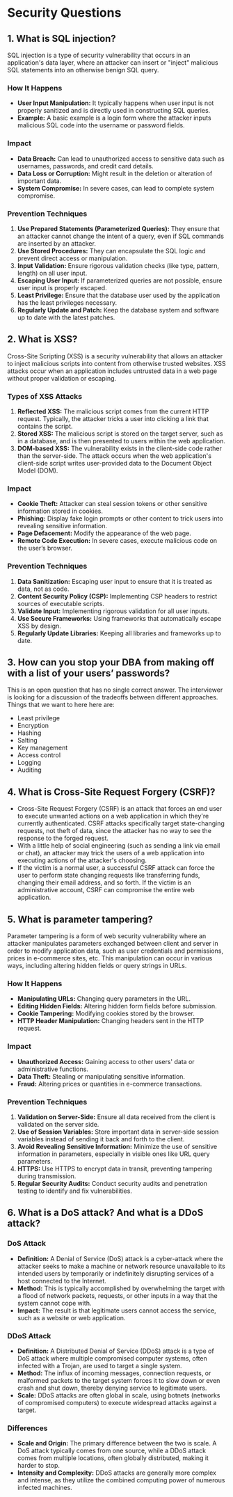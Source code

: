 # Security Questions

## 1. What is SQL injection?

SQL injection is a type of security vulnerability that occurs in an application's data layer, where an attacker can insert or "inject" malicious SQL statements into an otherwise benign SQL query.

### How It Happens

- **User Input Manipulation:** It typically happens when user input is not properly sanitized and is directly used in constructing SQL queries.
- **Example:** A basic example is a login form where the attacker inputs malicious SQL code into the username or password fields.

### Impact

- **Data Breach:** Can lead to unauthorized access to sensitive data such as usernames, passwords, and credit card details.
- **Data Loss or Corruption:** Might result in the deletion or alteration of important data.
- **System Compromise:** In severe cases, can lead to complete system compromise.

### Prevention Techniques

1. **Use Prepared Statements (Parameterized Queries):** They ensure that an attacker cannot change the intent of a query, even if SQL commands are inserted by an attacker.
2. **Use Stored Procedures:** They can encapsulate the SQL logic and prevent direct access or manipulation.
3. **Input Validation:** Ensure rigorous validation checks (like type, pattern, length) on all user input.
4. **Escaping User Input:** If parameterized queries are not possible, ensure user input is properly escaped.
5. **Least Privilege:** Ensure that the database user used by the application has the least privileges necessary.
6. **Regularly Update and Patch:** Keep the database system and software up to date with the latest patches.

## 2. What is XSS?

Cross-Site Scripting (XSS) is a security vulnerability that allows an attacker to inject malicious scripts into content from otherwise trusted websites. XSS attacks occur when an application includes untrusted data in a web page without proper validation or escaping.

### Types of XSS Attacks

1. **Reflected XSS:** The malicious script comes from the current HTTP request. Typically, the attacker tricks a user into clicking a link that contains the script.
2. **Stored XSS:** The malicious script is stored on the target server, such as in a database, and is then presented to users within the web application.
3. **DOM-based XSS:** The vulnerability exists in the client-side code rather than the server-side. The attack occurs when the web application's client-side script writes user-provided data to the Document Object Model (DOM).

### Impact

- **Cookie Theft:** Attacker can steal session tokens or other sensitive information stored in cookies.
- **Phishing:** Display fake login prompts or other content to trick users into revealing sensitive information.
- **Page Defacement:** Modify the appearance of the web page.
- **Remote Code Execution:** In severe cases, execute malicious code on the user’s browser.

### Prevention Techniques

1. **Data Sanitization:** Escaping user input to ensure that it is treated as data, not as code.
2. **Content Security Policy (CSP):** Implementing CSP headers to restrict sources of executable scripts.
3. **Validate Input:** Implementing rigorous validation for all user inputs.
4. **Use Secure Frameworks:** Using frameworks that automatically escape XSS by design.
5. **Regularly Update Libraries:** Keeping all libraries and frameworks up to date.

## 3. How can you stop your DBA from making off with a list of your users’ passwords?

This is an open question that has no single correct answer. The interviewer is looking for a discussion of the tradeoffs between different approaches. Things that we want to here here are:
- Least privilege
- Encryption
- Hashing
- Salting
- Key management
- Access control
- Logging
- Auditing

## 4. What is Cross-Site Request Forgery (CSRF)?

- Cross-Site Request Forgery (CSRF) is an attack that forces an end user to execute unwanted actions on a web application in which they're currently authenticated. CSRF attacks specifically target state-changing requests, not theft of data, since the attacker has no way to see the response to the forged request.
- With a little help of social engineering (such as sending a link via email or chat), an attacker may trick the users of a web application into executing actions of the attacker's choosing.
- If the victim is a normal user, a successful CSRF attack can force the user to perform state changing requests like transferring funds, changing their email address, and so forth. If the victim is an administrative account, CSRF can compromise the entire web application.

## 5. What is parameter tampering?

Parameter tampering is a form of web security vulnerability where an attacker manipulates parameters exchanged between client and server in order to modify application data, such as user credentials and permissions, prices in e-commerce sites, etc. This manipulation can occur in various ways, including altering hidden fields or query strings in URLs.

### How It Happens

- **Manipulating URLs:** Changing query parameters in the URL.
- **Editing Hidden Fields:** Altering hidden form fields before submission.
- **Cookie Tampering:** Modifying cookies stored by the browser.
- **HTTP Header Manipulation:** Changing headers sent in the HTTP request.

### Impact

- **Unauthorized Access:** Gaining access to other users' data or administrative functions.
- **Data Theft:** Stealing or manipulating sensitive information.
- **Fraud:** Altering prices or quantities in e-commerce transactions.

### Prevention Techniques

1. **Validation on Server-Side:** Ensure all data received from the client is validated on the server side.
2. **Use of Session Variables:** Store important data in server-side session variables instead of sending it back and forth to the client.
3. **Avoid Revealing Sensitive Information:** Minimize the use of sensitive information in parameters, especially in visible ones like URL query parameters.
4. **HTTPS:** Use HTTPS to encrypt data in transit, preventing tampering during transmission.
5. **Regular Security Audits:** Conduct security audits and penetration testing to identify and fix vulnerabilities.

## 6. What is a DoS attack? And what is a DDoS attack?

### DoS Attack

- **Definition:** A Denial of Service (DoS) attack is a cyber-attack where the attacker seeks to make a machine or network resource unavailable to its intended users by temporarily or indefinitely disrupting services of a host connected to the Internet.
- **Method:** This is typically accomplished by overwhelming the target with a flood of network packets, requests, or other inputs in a way that the system cannot cope with.
- **Impact:** The result is that legitimate users cannot access the service, such as a website or web application.

### DDoS Attack

- **Definition:** A Distributed Denial of Service (DDoS) attack is a type of DoS attack where multiple compromised computer systems, often infected with a Trojan, are used to target a single system.
- **Method:** The influx of incoming messages, connection requests, or malformed packets to the target system forces it to slow down or even crash and shut down, thereby denying service to legitimate users.
- **Scale:** DDoS attacks are often global in scale, using botnets (networks of compromised computers) to execute widespread attacks against a target.

### Differences

- **Scale and Origin:** The primary difference between the two is scale. A DoS attack typically comes from one source, while a DDoS attack comes from multiple locations, often globally distributed, making it harder to stop.
- **Intensity and Complexity:** DDoS attacks are generally more complex and intense, as they utilize the combined computing power of numerous infected machines.
